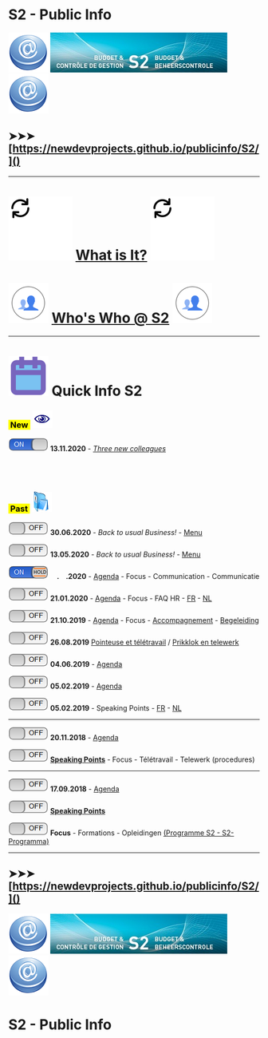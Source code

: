 <link rel="stylesheet" href="S2.css">
<link rel="stylesheet" href="foghorn2.css">

# **S2 - Public Info**

![](at.png) ![](header.jpg) ![](at.png)

## &#10148;&#10148;&#10148; [https://newdevprojects.github.io/publicinfo/S2/]()

---

# ![](refresh.svg) [**What is It?**](Quick_Info_S2_What-is-it.pdf) ![](refresh.svg)
# ![](silhouettes.svg) [**Who's Who @ S2**](whoswho.md) ![](silhouettes.svg)

---

# ![](calendar.svg) **Quick Info S2**

### <mark>&nbsp;New&nbsp;</mark> ![](next.png)

![](on.png)  **13.11.2020** - [*Three new colleagues*](/B2usualB/Back_to_Usual3.md)

## &nbsp;

### <mark>&nbsp;Past&nbsp;</mark> ![](arch.png) 

![](off.png)  **30.06.2020** - *Back to usual Business!* - [Menu](/B2usualB/Back_to_Usual2.md)

![](off.png) **13.05.2020** - *Back to usual Business!* - [Menu](/B2usualB/Back_to_Usual.md)

![](onhold.png) **&nbsp;&nbsp;&nbsp;&nbsp;.&nbsp;&nbsp;&nbsp;&nbsp;.2020** - [Agenda](20200602_Agenda.md) - Focus - Communication - Communicatie

![](off.png) **21.01.2020** - [Agenda](20200121_Agenda.md) - Focus - FAQ HR - [FR](FAQ_personnel.md) - [NL](FAQ_personeel.md)

![](off.png) **21.10.2019** - [Agenda](20191021_Agenda.md) - Focus - [Accompagnement](20191021_offre_d-accompagnement.md) - [Begeleiding](20191021_begeleidingsaanbod.md)

![](oFF.png) **26.08.2019** [Pointeuse et télétravail](20190826_Follow-up_Quickinfo_FR.md) / [Prikklok en telewerk](20190826_Follow-up_Quickinfo_NL.md)

![](off.png) **04.06.2019** - [Agenda](20190604_Agenda.md)

![](off.png) **05.02.2019** - [Agenda](20190205_Agenda.png)  

![](off.png) **05.02.2019** - Speaking Points - [FR](20190205_FR.md) - [NL](20190205_NL.md)  

---

![](off.png) **20.11.2018** - [Agenda](20181120_Agenda.png)  

![](off.png) [**Speaking Points**](20181120_SpPts.md) - Focus - Télétravail - Telewerk (procedures)

---

![](off.png) **17.09.2018** - [Agenda](Invit_Uitnod.png)  

![](off.png) [**Speaking Points**](20180917_SpPts.md)

![](off.png) **Focus** - Formations - Opleidingen [(Programme S2 - S2-Programma)](S2_GOP_2019-23.pdf)

---

## &#10148;&#10148;&#10148; [https://newdevprojects.github.io/publicinfo/S2/]()

![](at.png) ![](header.jpg) ![](at.png)

# **S2 - Public Info**
